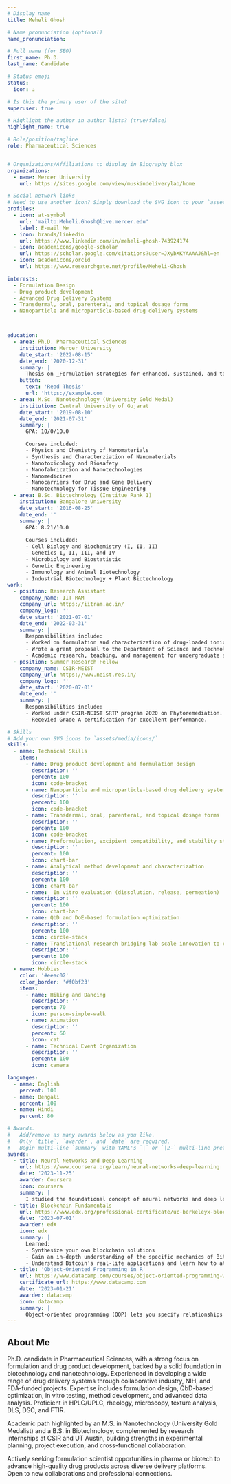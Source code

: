 ```yaml
---
# Display name
title: Meheli Ghosh

# Name pronunciation (optional)
name_pronunciation: 

# Full name (for SEO)
first_name: Ph.D.
last_name: Candidate

# Status emoji
status:
  icon: ☕️

# Is this the primary user of the site?
superuser: true

# Highlight the author in author lists? (true/false)
highlight_name: true

# Role/position/tagline
role: Pharmaceutical Sciences


# Organizations/Affiliations to display in Biography blox
organizations:
  - name: Mercer University 
    url: https://sites.google.com/view/muskindeliverylab/home

# Social network links
# Need to use another icon? Simply download the SVG icon to your `assets/media/icons/` folder.
profiles:
  - icon: at-symbol
    url: 'mailto:Meheli.Ghosh@live.mercer.edu'
    label: E-mail Me
  - icon: brands/linkedin
    url: https://www.linkedin.com/in/meheli-ghosh-743924174
  - icon: academicons/google-scholar
    url: https://scholar.google.com/citations?user=JXybXKYAAAAJ&hl=en
  - icon: academicons/orcid
    url: https://www.researchgate.net/profile/Meheli-Ghosh

interests:
  - Formulation Design
  - Drug product development
  - Advanced Drug Delivery Systems
  - Transdermal, oral, parenteral, and topical dosage forms
  - Nanoparticle and microparticle-based drug delivery systems



education:
  - area: Ph.D. Pharmaceutical Sciences
    institution: Mercer University
    date_start: '2022-08-15'
    date_end: '2020-12-31'
    summary: |
      Thesis on _Formulation strategies for enhanced, sustained, and targeted skin delivery of actives_. Supervised by [Prof Ajay K. Banga](https://pharmacy.mercer.edu/faculty/banga/). Presented papers at 15+ posters at various national and international conferences with the contributions being published in top-tier Pharmaceutical Sciences journals (e.g., JDDST, IJP, DDTR, EPJ, IJBM, etc.).
    button:
      text: 'Read Thesis'
      url: 'https://example.com'
  - area: M.Sc. Nanotechnology (University Gold Medal)
    institution: Central University of Gujarat
    date_start: '2019-08-10'
    date_end: '2021-07-31'
    summary: |
      GPA: 10/0/10.0

      Courses included:
      - Physics and Chemistry of Nanomaterials
      - Synthesis and Characterziation of Nanomaterials
      - Nanotoxicology and Biosafety
      - Nanofabrication and Nanotechnologies
      - Nanomedicines
      - Nanocarriers for Drug and Gene Delivery
      - Nanotechnology for Tissue Engineering
  - area: B.Sc. Biotechnology (Institue Rank 1)
    institution: Bangalore University
    date_start: '2016-08-25'
    date_end: ''
    summary: |
      GPA: 8.21/10.0
      
      Courses included:
      - Cell Biology and Biochemistry (I, II, II)
      - Genetics I, II, III, and IV
      - Microbiology and Biostatistic
      - Genetic Engineering
      - Immunology and Animal Biotechnology
      - Industrial Biotechnology + Plant Biotechnology
work:
  - position: Research Assistant
    company_name: IIT-RAM
    company_url: https://iitram.ac.in/
    company_logo: ''
    date_start: '2021-07-01'
    date_end: '2022-03-31'
    summary: |
      Responsibilities include:
      - Worked on formulation and characterization of drug-loaded ionic liquids.
      - Wrote a grant proposal to the Department of Science and Technology, India on “Studying structure and properties of Metal and Metal Oxide Nanoparticles capped with nutraceutical molecule and its Biological Applications”.
      - Academic research, teaching, and management for undergraduate students.
  - position: Summer Research Fellow
    company_name: CSIR-NEIST
    company_url: https://www.neist.res.in/
    company_logo: ''
    date_start: '2020-07-01'
    date_end: ''
    summary: |
      Responsibilities include:
      - Worked under CSIR-NEIST SRTP program 2020 on Phytoremediation. 
      - Recevied Grade A certification for excellent performance.

# Skills
# Add your own SVG icons to `assets/media/icons/`
skills:
  - name: Technical Skills
    items:
      - name: Drug product development and formulation design
        description: ''
        percent: 100
        icon: code-bracket
      - name: Nanoparticle and microparticle-based drug delivery systems
        description: ''
        percent: 100
        icon: code-bracket
      - name: Transdermal, oral, parenteral, and topical dosage forms
        description: ''
        percent: 100
        icon: code-bracket
      - name: Preformulation, excipient compatibility, and stability studies
        description: ''
        percent: 100
        icon: chart-bar
      - name: Analytical method development and characterization
        description: ''
        percent: 100
        icon: chart-bar
      - name:  In vitro evaluation (dissolution, release, permeation)
        description: ''
        percent: 100
        icon: chart-bar
      - name: QbD and DoE-based formulation optimization
        description: ''
        percent: 100
        icon: circle-stack
      - name: Translational research bridging lab-scale innovation to clinical and commercial relevance
        description: ''
        percent: 100
        icon: circle-stack
  - name: Hobbies
    color: '#eeac02'
    color_border: '#f0bf23'
    items:
      - name: Hiking and Dancing
        description: ''
        percent: 70
        icon: person-simple-walk
      - name: Animation
        description: ''
        percent: 60
        icon: cat
      - name: Technical Event Organization
        description: ''
        percent: 100
        icon: camera

languages:
  - name: English
    percent: 100
  - name: Bengali
    percent: 100
  - name: Hindi
    percent: 80

# Awards.
#   Add/remove as many awards below as you like.
#   Only `title`, `awarder`, and `date` are required.
#   Begin multi-line `summary` with YAML's `|` or `|2-` multi-line prefix and indent 2 spaces below.
awards:
  - title: Neural Networks and Deep Learning
    url: https://www.coursera.org/learn/neural-networks-deep-learning
    date: '2023-11-25'
    awarder: Coursera
    icon: coursera
    summary: |
      I studied the foundational concept of neural networks and deep learning. By the end, I was familiar with the significant technological trends driving the rise of deep learning; build, train, and apply fully connected deep neural networks; implement efficient (vectorized) neural networks; identify key parameters in a neural network’s architecture; and apply deep learning to your own applications.
  - title: Blockchain Fundamentals
    url: https://www.edx.org/professional-certificate/uc-berkeleyx-blockchain-fundamentals
    date: '2023-07-01'
    awarder: edX
    icon: edx
    summary: |
      Learned:
      - Synthesize your own blockchain solutions
      - Gain an in-depth understanding of the specific mechanics of Bitcoin
      - Understand Bitcoin’s real-life applications and learn how to attack and destroy Bitcoin, Ethereum, smart contracts and Dapps, and alternatives to Bitcoin’s Proof-of-Work consensus algorithm
  - title: 'Object-Oriented Programming in R'
    url: https://www.datacamp.com/courses/object-oriented-programming-with-s3-and-r6-in-r
    certificate_url: https://www.datacamp.com
    date: '2023-01-21'
    awarder: datacamp
    icon: datacamp
    summary: |
      Object-oriented programming (OOP) lets you specify relationships between functions and the objects that they can act on, helping you manage complexity in your code. This is an intermediate level course, providing an introduction to OOP, using the S3 and R6 systems. S3 is a great day-to-day R programming tool that simplifies some of the functions that you write. R6 is especially useful for industry-specific analyses, working with web APIs, and building GUIs.
---
```


## About Me

Ph.D. candidate in Pharmaceutical Sciences, with a strong focus on formulation and drug product development, backed by a solid foundation in biotechnology and nanotechnology. Experienced in developing a wide range of drug delivery systems through collaborative industry, NIH, and FDA-funded projects.
Expertise includes formulation design, QbD-based optimization, in vitro testing, method development, and advanced data analysis. Proficient in HPLC/UPLC, rheology, microscopy, texture analysis, DLS, DSC, and FTIR.

Academic path highlighted by an M.S. in Nanotechnology (University Gold Medalist) and a B.S. in Biotechnology, complemented by research internships at CSIR and UT Austin, building strengths in experimental planning, project execution, and cross-functional collaboration.

Actively seeking formulation scientist opportunities in pharma or biotech to advance high-quality drug products across diverse delivery platforms. Open to new collaborations and professional connections.
